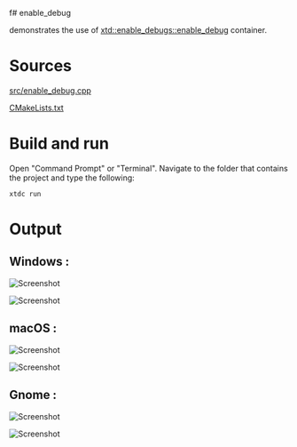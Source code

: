 f# enable_debug

demonstrates the use of [xtd::enable_debugs::enable_debug](../../../../src/xtd_forms/include/xtd/forms/enable_debug.hpp) container.

# Sources

[src/enable_debug.cpp](src/enable_debug.cpp)

[CMakeLists.txt](CMakeLists.txt)

# Build and run

Open "Command Prompt" or "Terminal". Navigate to the folder that contains the project and type the following:

```shell
xtdc run
```

# Output

## Windows :

![Screenshot](../../../../docs/pictures/examples/enable_debug_w.png)

![Screenshot](../../../../docs/pictures/examples/enable_debug_wd.png)

## macOS :

![Screenshot](../../../../docs/pictures/examples/enable_debug_m.png)

![Screenshot](../../../../docs/pictures/examples/enable_debug_md.png)

## Gnome :

![Screenshot](../../../../docs/pictures/examples/enable_debug_g.png)

![Screenshot](../../../../docs/pictures/examples/enable_debug_gd.png)
